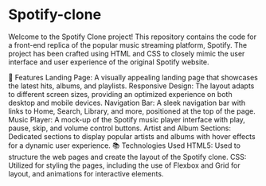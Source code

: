 # Spotify-clone
Welcome to the Spotify Clone project! This repository contains the code for a front-end replica of the popular music streaming platform, Spotify. The project has been crafted using HTML and CSS to closely mimic the user interface and user experience of the original Spotify website.

🌟 Features
Landing Page: A visually appealing landing page that showcases the latest hits, albums, and playlists.
Responsive Design: The layout adapts to different screen sizes, providing an optimized experience on both desktop and mobile devices.
Navigation Bar: A sleek navigation bar with links to Home, Search, Library, and more, positioned at the top of the page.
Music Player: A mock-up of the Spotify music player interface with play, pause, skip, and volume control buttons.
Artist and Album Sections: Dedicated sections to display popular artists and albums with hover effects for a dynamic user experience.
📚 Technologies Used
HTML5: Used to structure the web pages and create the layout of the Spotify clone.
CSS: Utilized for styling the pages, including the use of Flexbox and Grid for layout, and animations for interactive elements.

